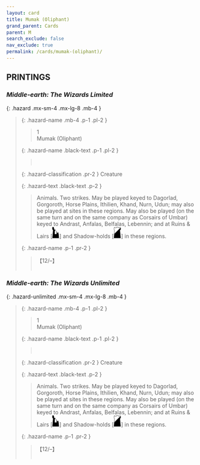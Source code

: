 ```yaml
---
layout: card
title: Mumak (Oliphant)
grand_parent: Cards
parent: M
search_exclude: false
nav_exclude: true
permalink: /cards/mumak-(oliphant)/
---
```


## PRINTINGS


### _Middle-earth: The Wizards Limited_

{: .hazard .mx-sm-4 .mx-lg-8 .mb-4 }
> {: .hazard-name .mb-4 .p-1 .pl-2 }
> > <div class="hazard-mp">1</div>
> > <div class="card-name">Mumak (Oliphant)</div>
>
> {: .hazard-name .black-text .p-1 .pl-2 }
> > &nbsp;
>
> {: .hazard-classification .pr-2 }
> Creature
>
> {: .hazard-text .black-text .p-2 }
> > Animals. Two strikes. May be played keyed to Dagorlad, Gorgoroth, Horse Plains, Ithilien, Khand, Nurn, Udun; may also be played at sites in these regions. May also be played (on the same turn and on the same company as Corsairs of Umbar) keyed to Andrast, Anfalas, Belfalas, Lebennin; and at Ruins & Lairs \[![](/assets/images/ruinlair.svg)] and Shadow-holds \[![](/assets/images/shadow-hold.svg)] in these regions. 
>
> {: .hazard-name .p-1 .pr-2 }
> > <div class="card-shield">【12/&ndash;】</div>
> > <div class="card-corruption">&nbsp;</div>

### _Middle-earth: The Wizards Unlimited_

{: .hazard-unlimited .mx-sm-4 .mx-lg-8 .mb-4 }
> {: .hazard-name .mb-4 .p-1 .pl-2 }
> > <div class="hazard-mp">1</div>
> > <div class="card-name">Mumak (Oliphant)</div>
>
> {: .hazard-name .black-text .p-1 .pl-2 }
> > &nbsp;
>
> {: .hazard-classification .pr-2 }
> Creature
>
> {: .hazard-text .black-text .p-2 }
> > Animals. Two strikes. May be played keyed to Dagorlad, Gorgoroth, Horse Plains, Ithilien, Khand, Nurn, Udun; may also be played at sites in these regions. May also be played (on the same turn and on the same company as Corsairs of Umbar) keyed to Andrast, Anfalas, Belfalas, Lebennin; and at Ruins & Lairs \[![](/assets/images/ruinlair.svg)] and Shadow-holds \[![](/assets/images/shadow-hold.svg)] in these regions. 
>
> {: .hazard-name .p-1 .pr-2 }
> > <div class="card-shield">【12/&ndash;】</div>
> > <div class="card-corruption-white">&nbsp;</div>
